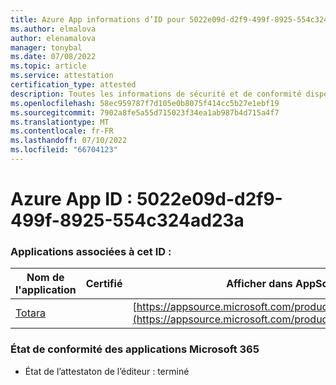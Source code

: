 ```yaml
---
title: Azure App informations d’ID pour 5022e09d-d2f9-499f-8925-554c324ad23a
ms.author: elmalova
author: elenamalova
manager: tonybal
ms.date: 07/08/2022
ms.topic: article
ms.service: attestation
certification_type: attested
description: Toutes les informations de sécurité et de conformité disponibles pour 5022e09d-d2f9-499f-8925-554c324ad23a.
ms.openlocfilehash: 58ec959787f7d105e0b8075f414cc5b27e1ebf19
ms.sourcegitcommit: 7902a8fe5a55d715023f34ea1ab987b4d715a4f7
ms.translationtype: MT
ms.contentlocale: fr-FR
ms.lasthandoff: 07/10/2022
ms.locfileid: "66704123"
---
```

# <a name="azure-app-id-5022e09d-d2f9-499f-8925-554c324ad23a"></a>Azure App ID : 5022e09d-d2f9-499f-8925-554c324ad23a


### <a name="apps-associated-with-this-id"></a>Applications associées à cet ID :
| **Nom de l'application** | **Certifié** | **Afficher dans AppSource** |
|--------------|---------------|-----------------------|
| [Totara](../forward/WA200003222.md) |  | [https://appsource.microsoft.com/product/office/WA200003222](https://appsource.microsoft.com/product/office/WA200003222) |

### <a name="microsoft-365-app-compliance-status"></a>État de conformité des applications Microsoft 365
- État de l’attestaton de l’éditeur : terminé
